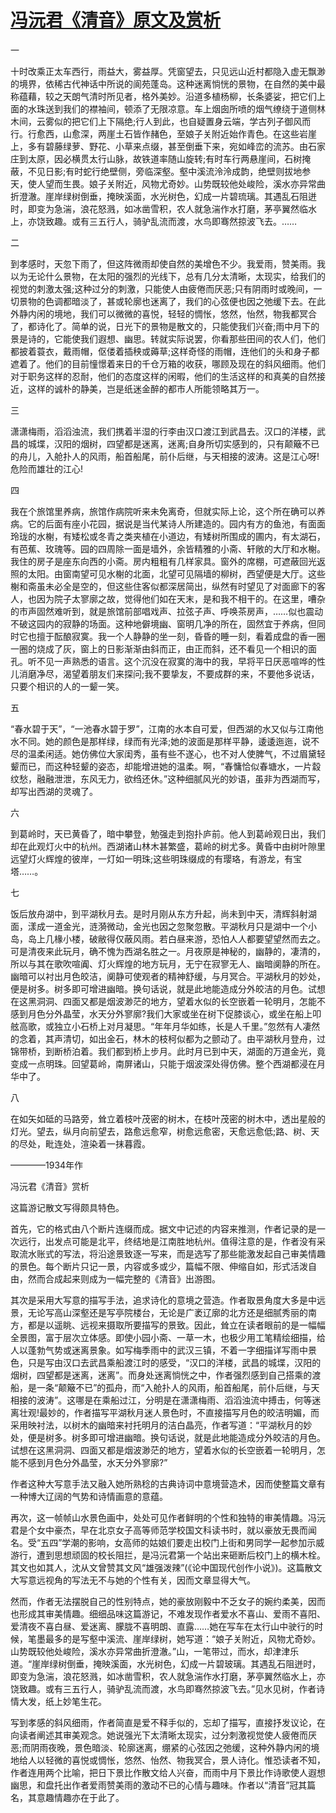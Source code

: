 # [冯沅君《清音》原文及赏析](https://www.vrrw.net/wx/9036.html)

一

十时改乘正太车西行，雨益大，雾益厚。凭窗望去，只见远山近村都隐入虚无飘渺的境界，依稀古代神话中所说的阆苑蓬岛。这种迷离惝恍的景物，在自然的美中最称蕴藉，较之天朗气清时所见者，格外美妙。沿道多植杨柳，长条婆娑，把它们上面的水珠送到我们的襟袖间，顿添了无限凉意。车上烟囱所喷的烟气缭绕于道侧林木间，云雾似的把它们上下隔绝;行人到此，也自疑置身云端，学古列子御风而行。行愈西，山愈深，两崖土石皆作赭色，至娘子关附近始作青色。在这些岩崖上，多有碧藤绿萝、野花、小草来点缀，甚至倒垂下来，宛如峰峦的流苏。由石家庄到太原，因必横贯太行山脉，故铁道率随山旋转;有时车行两悬崖间，石树掩蔽，不见日影;有时蛇行绝壁侧，旁临深壑。壑中溪流泠泠成韵，绝壁则拔地参天，使人望而生畏。娘子关附近，风物尤奇妙。山势既较他处峻险，溪水亦异常曲折澄澈。崖岸绿树倒垂，掩映溪面，水光树色，幻成一片碧琉璃。其遇乱石阻迸时，即变为急湍，浪花怒溅，如冰凿雪积，农人就急湍作水打磨，茅亭翼然临水上，亦饶致趣。或有三五行人，骑驴乱流而渡，水鸟即骞然掠波飞去。……



二

到孝感时，天忽下雨了，但这阵微雨却使自然的美增色不少。我爱雨，赞美雨。我以为无论什么景物，在太阳的强烈的光线下，总有几分太清晰，太现实，给我们的视觉的刺激太强;这种过分的刺激，只能使人由疲倦而厌恶;只有阴雨时或晚间，一切景物的色调都暗淡了，甚或轮廓也迷离了，我们的心弦便也因之弛缓下去。在此外静内闲的境地，我们可以微微的喜悦，轻轻的惆怅，悠然，怡然，物我都冥合了，都诗化了。简单的说，日光下的景物是散文的，只能使我们兴奋;雨中月下的景是诗的，它能使我们遐想、幽思。转就实际说罢，你看那些田间的农人们，他们都披着蓑衣，戴雨帽，伛偻着插秧或薅草;这样奇怪的雨帽，连他们的头和身子都遮着了。他们的目前憧憬着来日的千仓万箱的收获，哪顾及现在的斜风细雨。他们对于职务这样的忍耐，他们的态度这样的闲暇，他们的生活这样的和真美的自然接近，这样的诚朴的静美，岂是纸迷金醉的都市人所能领略其万一。

三

潇潇梅雨，滔滔浊流，我们携着半湿的行李由汉口渡江到武昌去。汉口的洋楼，武昌的城堞，汉阳的烟树，四望都是迷离，迷离;自身所切实感到的，只有颠簸不已的舟儿，入舱扑人的风雨，船首船尾，前仆后继，与天相接的波涛。这是江心呀!危险而雄壮的江心!

四

我在个旅馆里养病，旅馆作病院听来未免离奇，但就实际上论，这个所在确可以养病。它的后面有座小花园，据说是当代某诗人所建造的。园内有方的鱼池，有面面玲珑的水榭，有矮松或冬青之类夹植在小道边，有矮树所围成的圃内，有太湖石，有芭蕉、玫瑰等。园的四周除一面是墙外，余皆精雅的小斋、轩敞的大厅和水榭。我住的房子是座东向西的小斋。房内粗粗有几样家具。窗外的席棚，可遮蔽回光返照的太阳。由窗南望可见水榭的北面，北望可见隔墙的柳树，西望便是大厅。这些榭和斋虽未必全是空的，但这些住客似都深居简出，纵然有时望见了对面廊下的客人，也因为院子太寥廓之故，觉得他们如在天末，是和我不相干的。在这里，嘈杂的市声固然难听到，就是旅馆前部唱戏声、拉弦子声、呼唤茶房声，……似也震动不破这园内的寂静的场面。这种地僻境幽、窗明几净的所在，固然宜于养病，但同时它也擅于酝酿寂寞。我一个人静静的坐一刻，昏昏的睡一刻，看着成盘的香一圈一圈的烧成了灰，窗上的日影渐渐由斜而正，由正而斜，还不看见一个相识的面孔。听不见一声熟悉的语言。这个沉没在寂寞的海中的我，早将平日厌恶喧哗的性儿消磨净尽，渴望着朋友们来探问;我不要挚友，不要成群的来，不要他多说话，只要个相识的人的一颦一笑。

五

“春水碧于天”，“一池春水碧于罗”，江南的水本自可爱，但西湖的水又似与江南他水不同。她的颜色是那样绿，绿而有光泽;她的波面是那样平静，逶逶迤迤，说不尽的温柔闲适。她仿佛位大家闺秀，虽有些不遂心，也不对人使脾气，不过眉黛轻颦而已，而这种轻颦的姿态，却能增进她的温柔。啊，“春慵恰似春塘水，一片縠纹愁，融融泄泄，东风无力，欲绉还休。”这种细腻风光的妙语，虽非为西湖而写，却写出西湖的灵魂了。

六

到葛岭时，天已黄昏了，暗中攀登，勉强走到抱扑庐前。他人到葛岭观日出，我们却在此观灯火中的杭州。西湖诸山林木甚繁盛，葛岭的树尤多。黄昏中由树叶隙里远望灯火辉煌的彼岸，一灯如一明珠;这些明珠缀成的有璎珞，有游龙，有宝塔……。

七

饭后放舟湖中，到平湖秋月去。是时月刚从东方升起，尚未到中天，清辉斜射湖面，漾成一道金光，涟漪微动，金光也因之忽聚忽散。平湖秋月只是湖中一个小岛，岛上几椽小楼，破敝得仅蔽风雨。若白昼来游，恐怕人人都要望望然而去之。可是清夜来此玩月，确不愧为西湖名胜之一。月夜原是神秘的，幽静的，凄清的，所以与其在歌吹喧阗、灯火辉煌的地方玩月，无宁在寂寥无人、幽暗阒静的所在。幽暗可以衬出月色皎洁，阒静可使观者的精神舒缓，与月冥合。平湖秋月的妙处，便是树多。树多即可增进幽暗。换句话说，就是此地能造成分外皎洁的月色。试想在这黑洞洞、四面又都是烟波渺茫的地方，望着水似的长空嵌着一轮明月，怎能不感到月色分外晶莹，水天分外寥廓?我们大家或坐在树下促膝谈心，或坐在船上叩舷高歌，或独立小石桥上对月凝思。“年年月华如练，长是人千里。”忽然有人凄然的念着，其声清切，如出金石，林木的枝柯似都为之颤动了。由平湖秋月登舟，过锦带桥，到断桥泊着。我们都到桥上步月。此时月已到中天，湖面的万道金光，竟变成一点明珠。回望葛岭，南屏诸山，只能于烟波深处得仿佛。整个西湖都浸在月华中了。

八

在如矢如砥的马路旁，耸立着枝叶茂密的树木，在枝叶茂密的树木中，透出星般的灯光。望去，纵月向前望去，路愈远愈窄，树愈远愈密，天愈远愈低;路、树、天的尽处，毗连处，渲染着一抹暮霞。

————1934年作

冯沅君《清音》赏析

这篇游记散文写得颇具特色。

首先，它的格式由八个断片连缀而成。据文中记述的内容来推测，作者记录的是一次远行，出发点可能是北平，终结地是江南胜地杭州。值得注意的是，作者没有采取流水账式的写法，将沿途景致逐一写来，而是选写了那些能激发起自己审美情趣的景色。每个断片只记一景，内容或多或少，篇幅不限、伸缩自如，形式活泼自由，然而合成起来则成为一幅完整的《清音》出游图。

其次是采用大写意的描写手法，追求诗化的意境之营造。作者取景角度大多是中远景，无论写高山深壑还是写亭院楼台，无论是广袤辽廓的北方还是细腻秀丽的南方，都是以遥眺、远视来摄取所要描写的景致。因此，耸立在读者眼前的是一幅幅全景图，富于层次立体感。即使小园小斋、一草一木，也极少用工笔精绘细描，给人以蓬勃气势或迷离景象。如写梅季雨中的武汉三镇，不着一字细描详写雨中景色，只是写由汉口去武昌乘船渡江时的感受，“汉口的洋楼，武昌的城堞，汉阳的烟树，四望都是迷离，迷离”。而身处迷离惝恍之中，作者强烈感到自己搭乘的渡船，是一条“颠簸不已”的孤舟，而“入舱扑人的风雨，船首船尾，前仆后继，与天相接的波涛”。这哪是在乘船过江，分明是在潇潇梅雨、滔滔浊流中搏击，何等迷离壮观!最妙的，作者描写平湖秋月迷人景色时，不直接描写月色的皎洁明媚，而采用映衬法，以树木的幽暗来衬托明月的洁白晶亮，作者写道：“平湖秋月的妙处，便是树多。树多即可增进幽暗。换句话说，就是此地能造成分外皎洁的月色。试想在这黑洞洞、四面又都是烟波渺茫的地方，望着水似的长空嵌着一轮明月，怎能不感到月色分外晶莹，水天分外寥廓?”

作者这种大写意手法又融入她所熟稔的古典诗词中意境营造术，因而使整篇文章有一种博大辽阔的气势和诗情画意的意蕴。

再次，这一帧帧山水景色画中，处处可见作者鲜明的个性和独特的审美情趣。冯沅君是个女中豪杰，早在北京女子高等师范学校国文科读书时，就以豪放无畏而闻名。受“五四”学潮的影响，女高师的姑娘们要走出校门上街和男同学一起参加示威游行，遭到思想顽固的校长阻拦，是冯沅君第一个站出来砸断后校门上的横木栓。其文也如其人，沈从文曾赞其文风“雄强泼辣”(《论中国现代创作小说》)。这篇散文大写意远视角的写法无不与她的个性有关，因而文章显得大气。

然而，作者无法摆脱自己的性别特点，她的豪放刚毅中不乏女子的婉约柔美，因而也形成其审美情趣。细细品味这篇游记，不难发现作者爱水不喜山、爱雨不喜阳、爱清夜不喜白昼、爱迷离、朦胧不喜明朗、直露……她在写车在太行山中驶行的时候，笔墨最多的是写壑中溪流、崖岸绿树，她写道：“娘子关附近，风物尤奇妙。山势既较他处峻险，溪水亦异常曲折澄澈。”山，一笔带过，而水，却津津乐道。“崖岸绿树倒垂，掩映溪面，水光树色，幻成一片碧玻璃。其遇乱石阻迸时，即变为急湍，浪花怒溅，如冰凿雪积，农人就急湍作水打磨，茅亭翼然临水上，亦饶致趣。或有三五行人，骑驴乱流而渡，水鸟即骞然掠波飞去。”见水见树，作者诗情大发，纸上妙笔生花。

写到孝感的斜风细雨，作者简直是爱不释手似的，忘却了描写，直接抒发议论，在向读者阐述其审美观念。她说强光下太清晰太现实，过分刺激视觉使人疲倦而厌恶;而阴雨夜晚，景色暗淡、轮廓迷离，绷紧的心弦因之弛缓，这种外静内闲的境地给人以轻微的喜悦或惆怅，悠然、怡然、物我冥合，景人诗化。惟恐读者不知，作者连用两个比喻，把日下景比作散文给人兴奋，而雨中月下景比作诗歌使人遐想幽思，和盘托出作者爱雨赞美雨的激动不已的心情与趣味。作者以“清音”冠其篇名，其意趣情趣亦在于此了。

